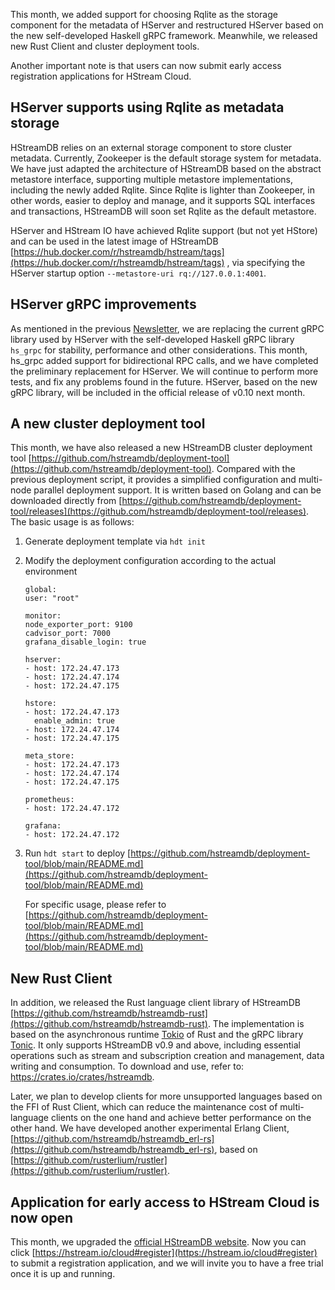 This month, we added support for choosing Rqlite as the storage component for the metadata of HServer and restructured HServer based on the new self-developed Haskell gRPC framework. Meanwhile, we released new Rust Client and cluster deployment tools. 

Another important note is that users can now submit early access registration applications for HStream Cloud.

## HServer supports using Rqlite as metadata storage

HStreamDB relies on an external storage component to store cluster metadata. Currently, Zookeeper is the default storage system for metadata. We have just adapted the architecture of HStreamDB based on the abstract metastore interface, supporting multiple metastore implementations, including the newly added Rqlite. Since Rqlite is lighter than Zookeeper, in other words, easier to deploy and manage, and it supports SQL interfaces and transactions, HStreamDB will soon set Rqlite as the default metastore.

HServer and HStream IO have achieved Rqlite support (but not yet HStore) and can be used in the latest image of HStreamDB [https://hub.docker.com/r/hstreamdb/hstream/tags](https://hub.docker.com/r/hstreamdb/hstream/tags) , via specifying the HServer startup option `--metastore-uri rq://127.0.0.1:4001`.

## HServer gRPC improvements

As mentioned in the previous [Newsletter](https://hstream.io/blog/hstreamdb-newsletter-202208), we are replacing the current gRPC library used by HServer with the self-developed Haskell gRPC library `hs_grpc` for stability, performance and other considerations. This month, hs_grpc added support for bidirectional RPC calls, and we have completed the preliminary replacement for HServer. We will continue to perform more tests, and fix any problems found in the future. HServer, based on the new gRPC library, will be included in the official release of v0.10 next month.

## A new cluster deployment tool

This month, we have also released a new HStreamDB cluster deployment tool [https://github.com/hstreamdb/deployment-tool](https://github.com/hstreamdb/deployment-tool). Compared with the previous deployment script, it provides a simplified configuration and multi-node parallel deployment support. It is written based on Golang and can be downloaded directly from [https://github.com/hstreamdb/deployment-tool/releases](https://github.com/hstreamdb/deployment-tool/releases). The basic usage is as follows:

1. Generate deployment template via `hdt init`

2. Modify the deployment configuration according to the actual environment

   ```
   global:
   user: "root"
   
   monitor:
   node_exporter_port: 9100
   cadvisor_port: 7000
   grafana_disable_login: true
   
   hserver:
   - host: 172.24.47.173
   - host: 172.24.47.174
   - host: 172.24.47.175
   
   hstore:
   - host: 172.24.47.173
     enable_admin: true
   - host: 172.24.47.174
   - host: 172.24.47.175
   
   meta_store:
   - host: 172.24.47.173
   - host: 172.24.47.174
   - host: 172.24.47.175
   
   prometheus:
   - host: 172.24.47.172
   
   grafana:
   - host: 172.24.47.172
   ```

3. Run `hdt start` to deploy [https://github.com/hstreamdb/deployment-tool/blob/main/README.md](https://github.com/hstreamdb/deployment-tool/blob/main/README.md) 

   For specific usage, please refer to [https://github.com/hstreamdb/deployment-tool/blob/main/README.md](https://github.com/hstreamdb/deployment-tool/blob/main/README.md) 

## New Rust Client

In addition, we released the Rust language client library of HStreamDB [https://github.com/hstreamdb/hstreamdb-rust](https://github.com/hstreamdb/hstreamdb-rust). The implementation is based on the asynchronous runtime [Tokio](https://docs.rs/tokio) of Rust and the gRPC library [Tonic](https://docs.rs/tonic). It only supports HStreamDB v0.9 and above, including essential operations such as stream and subscription creation and management, data writing and consumption. To download and use, refer to: https://crates.io/crates/hstreamdb.

Later, we plan to develop clients for more unsupported languages based on the FFI of Rust Client, which can reduce the maintenance cost of multi-language clients on the one hand and achieve better performance on the other hand. We have developed another experimental Erlang Client, [https://github.com/hstreamdb/hstreamdb_erl-rs](https://github.com/hstreamdb/hstreamdb_erl-rs), based on [https://github.com/rusterlium/rustler](https://github.com/rusterlium/rustler).

## Application for early access to HStream Cloud is now open

This month, we upgraded the [official HStreamDB website](http://hstream.io/). Now you can click [https://hstream.io/cloud#register](https://hstream.io/cloud#register) to submit a registration application, and we will invite you to have a free trial once it is up and running.
